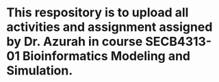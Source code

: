 # This respository is to upload all activities and assignment assigned by Dr. Azurah in course SECB4313-01 Bioinformatics Modeling and Simulation.
